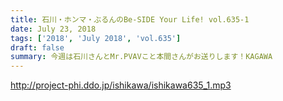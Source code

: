 ```yaml
---
title: 石川・ホンマ・ぶるんのBe-SIDE Your Life! vol.635-1
date: July 23, 2018
tags: ['2018', 'July 2018', 'vol.635']
draft: false
summary: 今週は石川さんとMr.PVAVこと本間さんがお送りします！KAGAWA
---
```


http://project-phi.ddo.jp/ishikawa/ishikawa635_1.mp3